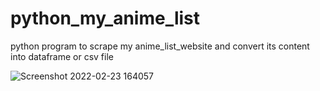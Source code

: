 # python_my_anime_list

python program to scrape my anime_list_website and convert its content into dataframe or csv file



![Screenshot 2022-02-23 164057](https://user-images.githubusercontent.com/100063366/155308582-abd47123-c9a9-4e73-a234-0013e96660e0.png)
